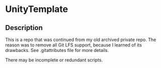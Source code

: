 # UnityTemplate

## Description

This is a repo that was continued from my old archived private repo. The reason was to remove all Git LFS support, because I learned of its drawbacks. See .gitattributes file for more details.

There may be incomplete or redundant scripts.